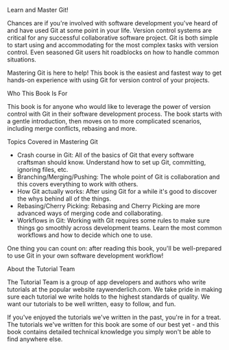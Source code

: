 Learn and Master Git!

Chances are if you're involved with software development you've heard of and have used Git at some point in your life. Version control systems are critical for any successful collaborative software project. Git is both simple to start using and accommodating for the most complex tasks with version control. Even seasoned Git users hit roadblocks on how to handle common situations.

Mastering Git is here to help! This book is the easiest and fastest way to get hands-on experience with using Git for version control of your projects.

Who This Book Is For

This book is for anyone who would like to leverage the power of version control with Git in their software development process. The book starts with a gentle introduction, then moves on to more complicated scenarios, including merge conflicts, rebasing and more.

Topics Covered in Mastering Git

- Crash course in Git: All of the basics of Git that every software craftsman should know. Understand how to set up Git, committing, ignoring files, etc.
- Branching/Merging/Pushing: The whole point of Git is collaboration and this covers everything to work with others.
- How Git actually works: After using Git for a while it's good to discover the whys behind all of the things.
- Rebasing/Cherry Picking: Rebasing and Cherry Picking are more advanced ways of merging code and collaborating.
- Workflows in Git: Working with Git requires some rules to make sure things go smoothly across development teams. Learn the most common workflows and how to decide which one to use.

One thing you can count on: after reading this book, you'll be well-prepared to use Git in your own software development workflow!

About the Tutorial Team

The Tutorial Team is a group of app developers and authors who write tutorials at the popular website raywenderlich.com. We take pride in making sure each tutorial we write holds to the highest standards of quality. We want our tutorials to be well written, easy to follow, and fun.

If you've enjoyed the tutorials we've written in the past, you're in for a treat. The tutorials we've written for this book are some of our best yet - and this book contains detailed technical knowledge you simply won't be able to find anywhere else.
